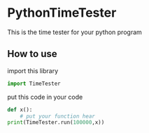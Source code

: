 # PythonTimeTester

This is the time tester for your python program

## How to use

import this library

```python
import TimeTester
```

put this code in your code

```python
def x():
	# put your function hear
print(TimeTester.run(100000,x))
```

